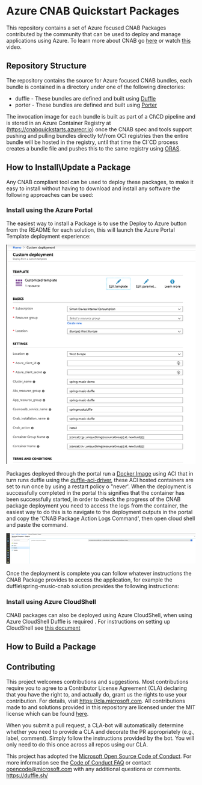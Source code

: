 # Azure CNAB Quickstart Packages 

This repository contains a set of Azure focused CNAB Packages contributed by the community that can be used to deploy and manage applications using Azure. To learn more about CNAB go [here](https://cnab.io/) or watch [this](https://www.youtube.com/watch?v=r6aqKhvdsRs) video.

## Repository Structure

The repository contains the source for Azure focused CNAB bundles, each bundle is contained in a directory under one of the following directories:

* duffle - These bundles are defined and built using [Duffle](https://duffle.sh/ 'The duffle website')
* porter - These bundles are defined and built using [Porter](https://porter.sh/ 'The porter website')

The invocation image for each bundle is built as part of a CI\CD pipeline and is stored in an Azure Container Registry at (https://cnabquickstarts.azurecr.io) once the CNAB spec and tools support pushing and pulling bundles directly to\from  OCI registries then the entire bundle will be hosted in the registry, until that time the CI`CD process creates a bundle file and pushes this to the same registry using [ORAS](https://github.com/deislabs/oras).

## How to Install\Update a Package

Any CNAB compliant tool can be used to deploy these packages, to make it easy to install without having to download and install any software the following approaches can be used:

### Install using the Azure Portal

The easiest way to install a Package is to use the Deploy to Azure button from the README for each solution, this will launch the Azure Portal Template deployment experience:

![portal-template-deployment](./images/portal-template-deployment.png)

Packages deployed through the portal run a [Docker Image](./client/duffle-aci-docker) using ACI that in turn runs duffle using the [duffle-aci-driver](https://github.com/deislabs/duffle-aci-driver), these ACI hosted containers are set to run once by using a restart policy o "never'. When the deployment is successfully completed in the portal this signifies that the container has been successfully started, in order to check the progress of the CNAB package deployment you need to access the logs from the container, the easiest way to do this is to navigate to the deployment outputs in the portal and copy the 'CNAB Package Action Logs Command', then open cloud shell and paste the command.

![portal-template-deployment-outputs](./images/portal-template-deployment-outputs.png)

Once the deployment is complete you can follow whatever instructions the CNAB Package provides to access the application, for example the duffle\spring-music-cnab solution provides the following instructions:

### Install using Azure CloudShell

CNAB packages can also be deployed using Azure CloudShell, when using Azure CloudShell Duffle is required . For instructions on setting up CloudShell see [this document](client/set_up_cloudshell.md) 

## How to Build a Package

## Contributing

This project welcomes contributions and suggestions.  Most contributions require you to agree to a
Contributor License Agreement (CLA) declaring that you have the right to, and actually do, grant us
the rights to use your contribution. For details, visit https://cla.microsoft.com. All contributions made to and solutions provided in this repository are licensed under the MIT license which can be found [here](LICENSE).

When you submit a pull request, a CLA-bot will automatically determine whether you need to provide
a CLA and decorate the PR appropriately (e.g., label, comment). Simply follow the instructions
provided by the bot. You will only need to do this once across all repos using our CLA.

This project has adopted the [Microsoft Open Source Code of Conduct](https://opensource.microsoft.com/codeofconduct/).
For more information see the [Code of Conduct FAQ](https://opensource.microsoft.com/codeofconduct/faq/) or
contact [opencode@microsoft.com](mailto:opencode@microsoft.com) with any additional questions or comments.
https://duffle.sh/
